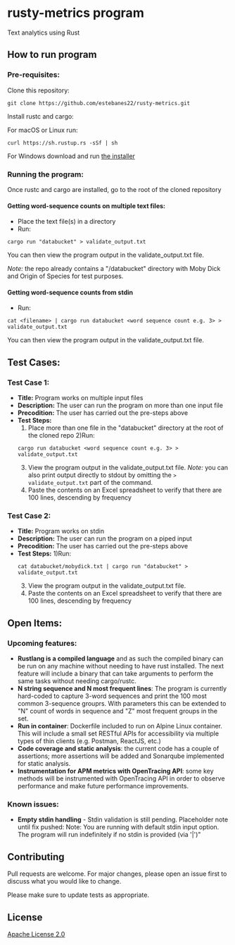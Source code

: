 # rusty-metrics program

Text analytics using Rust

## How to run program

### Pre-requisites:
Clone this repository:
```
git clone https://github.com/estebanes22/rusty-metrics.git
```

Install rustc and cargo:

For macOS or Linux run:
```
curl https://sh.rustup.rs -sSf | sh
```

For Windows download and run [the installer](https://win.rustup.rs/)

### Running the program:

Once rustc and cargo are installed, go to the root of the cloned repository

#### Getting word-sequence counts on multiple text files:
- Place the text file(s) in a directory
- Run:
```
cargo run "databucket" > validate_output.txt
```
You can then view the program output in the validate_output.txt file.

*Note:* the repo already contains a "/databucket" directory with Moby Dick and Origin of Species for test purposes.

#### Getting word-sequence counts from stdin
- Run:
```
cat <filename> | cargo run databucket <word sequence count e.g. 3> > validate_output.txt
```

You can then view the program output in the validate_output.txt file.

## Test Cases:

### Test Case 1:
- **Title:** Program works on multiple input files
- **Description:** The user can run the program on more than one input file
- **Precodition:** The user has carried out the pre-steps above
- **Test Steps:**
  1) Place more than one file in the "databucket" directory at the root of the cloned repo
  2)Run:
    ```
    cargo run databucket <word sequence count e.g. 3> > validate_output.txt
    ```
  3) View the program output in the validate_output.txt file. *Note:* you can also print output directly to stdout by omitting the ```> validate_output.txt``` part of the command.
  4) Paste the contents on an Excel spreadsheet to verify that there are 100 lines, descending by frequency

### Test Case 2:
- **Title:** Program works on stdin
- **Description:** The user can run the program on a piped input
- **Precodition:** The user has carried out the pre-steps above
- **Test Steps:**
  1)Run:
    ```
    cat databucket/mobydick.txt | cargo run "databucket" > validate_output.txt
    ```
  3) View the program output in the validate_output.txt file.
  4) Paste the contents on an Excel spreadsheet to verify that there are 100 lines, descending by frequency
  

## Open Items:
### Upcoming features:
- **Rustlang is a compiled language** and as such the compiled binary can be run on any machine without needing to have rust installed. The next feature will include a binary that can take arguments to perform the same tasks without needing cargo/rustc.
- **N string sequence and N most frequent lines**: The program is currently hard-coded to capture 3-word sequences and print the 100 most common 3-sequence grouprs. With parameters this can be extended to "N" count of words in sequence and "Z" most frequent groups in the set.
- **Run in container**: Dockerfile included to run on Alpine Linux container. This will include a small set RESTful APIs for accessibility via multiple types of thin clients (e.g. Postman, ReactJS, etc.)
- **Code coverage and static analysis**: the current code has a couple of assertions; more assertions will be added and Sonarqube implemented for static analysis.
- **Instrumentation for APM metrics with OpenTracing API**: some key methods will be instrumented with OpenTracing API in order to observe performance and make future performance improvements.

### Known issues:
- **Empty stdin handling** - Stdin validation is still pending. Placeholder note until fix pushed: Note: You are running with default stdin input option. The program will run indefinitely if no stdin is provided (via '|')"

## Contributing
Pull requests are welcome. For major changes, please open an issue first to discuss what you would like to change.

Please make sure to update tests as appropriate.

## License
[Apache License 2.0](https://www.apache.org/licenses/LICENSE-2.0.txt)